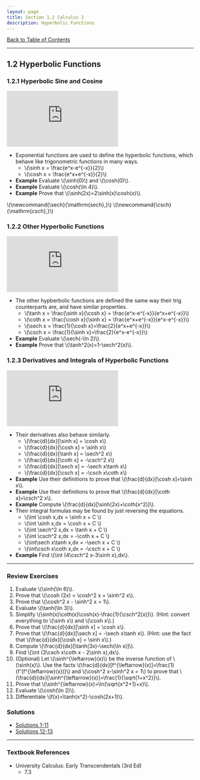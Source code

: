 ```yaml
---
layout: page
title: Section 1.2 Calculus 2
description: Hyperbolic Functions
---
```


[Back to Table of Contents](../..)

---

## 1.2 Hyperbolic Functions

### 1.2.1 Hyperbolic Sine and Cosine

<iframe src="https://www.youtube.com/embed/J78Ido7MOxE" frameborder="0" allowfullscreen></iframe>

- Exponential functions are used to define the hyperbolic functions,
  which behave like trigonometric functions in many ways.
    - \\(\sinh x = \frac{e^x-e^{-x}}{2}\\)
    - \\(\cosh x = \frac{e^x+e^{-x}}{2}\\)
- **Example** Evaluate \\(\sinh(0)\\) and \\(\cosh(0)\\).
- **Example** Evaluate \\(\cosh(\ln 4)\\).
- **Example** Prove that \\(\sinh(2x)=2\sinh(x)\cosh(x)\\).

\\(\newcommand{\sech}{\mathrm{sech}\,}\\)
\\(\newcommand{\csch}{\mathrm{csch}\,}\\)

### 1.2.2 Other Hyperbolic Functions

<iframe src="https://www.youtube.com/embed/5pHJkJoPSiA" frameborder="0" allowfullscreen></iframe>

- The other hypberbolic functions are defined the same way their
  trig counterparts are, and have similar properties.
    - \\(\tanh x = \frac{\sinh x}{\cosh x} = \frac{e^x-e^{-x}}{e^x+e^{-x}}\\)
    - \\(\coth x = \frac{\cosh x}{\sinh x} = \frac{e^x+e^{-x}}{e^x-e^{-x}}\\)
    - \\(\sech x = \frac{1}{\cosh x}=\frac{2}{e^x+e^{-x}}\\)
    - \\(\csch x = \frac{1}{\sinh x}=\frac{2}{e^x-e^{-x}}\\)
- **Example** Evaluate \\(\sech(-\ln 2)\\).
- **Example** Prove that \\(\tanh^2(x)=1-\sech^2(x)\\).


### 1.2.3 Derivatives and Integrals of Hyperbolic Functions

<iframe src="https://www.youtube.com/embed/8WSn1tyUE90" frameborder="0" allowfullscreen></iframe>

- Their derivatives also behave similarly.
    - \\(\frac{d}{dx}[\sinh x] = \cosh x\\)
    - \\(\frac{d}{dx}[\cosh x] = \sinh x\\)
    - \\(\frac{d}{dx}[\tanh x] = \sech^2 x\\)
    - \\(\frac{d}{dx}[\coth x] = -\csch^2 x\\)
    - \\(\frac{d}{dx}[\sech x] = -\sech x\tanh x\\)
    - \\(\frac{d}{dx}[\csch x] = -\csch x\coth x\\)
- **Example**
  Use their definitions to prove that \\(\frac{d}{dx}[\cosh x]=\sinh x\\).
- **Example**
  Use their definitions to prove that \\(\frac{d}{dx}[\coth x]=\csch^2 x\\).
- **Example**
  Compute \\(\frac{d}{dx}[\sinh(2x)+\coth(x^2)]\\).
- Their integral formulas may be found by just reversing the equations.
    - \\(\int \cosh x\,dx = \sinh x + C \\)
    - \\(\int \sinh x\,dx = \cosh x + C \\)
    - \\(\int \sech^2 x\,dx = \tanh x + C \\)
    - \\(\int \csch^2 x\,dx = -\coth x + C \\)
    - \\(\int\sech x\tanh x\,dx = -\sech x + C \\)
    - \\(\int\csch x\coth x\,dx = -\csch x + C \\)
- **Example**
  Find \\(\int (4\csch^2 x-3\sinh x)\,dx\\).

---

### Review Exercises

1.  Evaluate \\(\sinh(\ln 6)\\).
3.  Prove that \\(\cosh (2x) = \cosh^2 x + \sinh^2 x\\).
3.  Prove that \\(\cosh^2 x - \sinh^2 x = 1\\).
4.  Evaluate \\(\tanh(\ln 3)\\).
5.  Simplify \\(\sinh(x)\coth(x)\cosh(x)-\frac{1}{\csch^2(x)}\\).
    (Hint: convert everything to \\(\sinh x\\) and \\(\cosh x\\).)
6.  Prove that \\(\frac{d}{dx}[\sinh x] = \cosh x\\).
7.  Prove that \\(\frac{d}{dx}[\sech x] = -\sech x\tanh x\\).
    (Hint: use the fact that \\(\frac{d}{dx}[\cosh x] = \sinh x\\).)
8.  Compute \\(\frac{d}{dx}[\tanh(3x)-\sech(\ln x)]\\).
9.  Find \\(\int (3\csch x\coth x - 2\sinh x)\,dx\\).
10. (Optional)
    Let \\(\sinh^{\leftarrow}(x)\\) be the inverse function of
    \\(\sinh(x)\\). Use the facts
    \\(\frac{d}{dx}[f^{\leftarrow}(x)]=\frac{1}{f'(f^{\leftarrow}(x))}\\)
    and \\(\cosh^2 x-\sinh^2 x = 1\\) to prove that
    \\(\frac{d}{dx}[\sinh^{\leftarrow}(x)]=\frac{1}{\sqrt{1+x^2}}\\).
11. Prove that \\(\sinh^{\leftarrow}(x)=\ln(\sqrt{x^2+1}+x)\\).
12. Evaluate \\(\cosh(\ln 2)\\).
13. Differentiate \\(f(x)=\tanh(x^2)-\cosh(2x+1)\\).

### Solutions

- [Solutions 1-11](/resources/calculus2/solutions/1.2.a.pdf)
- [Solutions 12-13](/resources/calculus2/solutions/1.2.b.pdf)

---



### Textbook References

- University Calculus: Early Transcendentals (3rd Ed)
    - 7.3
